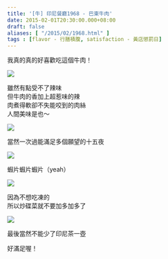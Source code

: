 ```yaml
---
title: '[牛] 印尼餐廳1968 - 巴東牛肉'
date: 2015-02-01T20:30:00.000+08:00
draft: false
aliases: [ "/2015/02/1968.html" ]
tags : [flavor - 行膳積腹, satisfaction - 黃店懲罰日]
---
```


我真的真的好喜歡吃這個牛肉！  

![](/images/indorest1968a.jpg)

雖然有點受不了辣味  
但牛肉的香加上超惹味的辣  
肉煮得軟卻不失能咬到的肉絲  
人間美味是也～  

![](/images/indorest1968.jpg)

當然一次過能滿足多個願望的十五夜  

![](/images/indorest1968b.jpg)

蝦片蝦片蝦片（yeah）  

![](/images/indorest1968c.jpg)

因為不想吃凍的  
所以炒碟菜就不要加多加多了  

![](/images/indorest1968d.jpg)

最後當然不能少了印尼茶一壺  
  
好滿足喔！
